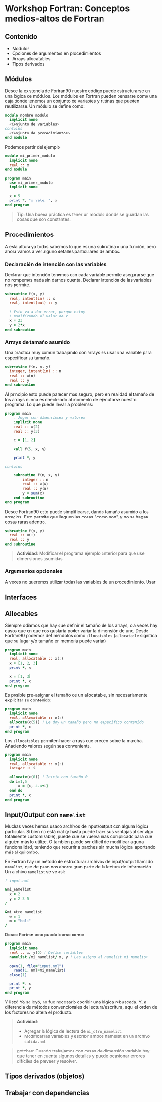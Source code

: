 # Workshop Fortran: Conceptos medios-altos de Fortran

## Contenido
- Modulos
- Opciones de argumentos en procedimientos
- Arrays allocatables
- Tipos derivados

## Módulos
Desde la existencia de Fortran90 nuestro código puede estructurarse en una
lógica de módulos. Los módulos en Fortran pueden pensarse como una caja donde
tenemos un conjunto de variables y rutinas que pueden reutilizarse.
Un módulo se define como:

```fortran
module nombre_modulo
  implicit none
  <Conjunto de variables>
contains
  <Conjunto de procedimientos>
end module
```

Podemos partir del ejemplo

```fortran
module mi_primer_modulo
  implicit none
  real :: x
end module

program main
  use mi_primer_modulo
  implicit none

  x = 5
  print *, "x vale: ", x
end program
```

> Tip: Una buena práctica es tener un módulo donde se guardan las cosas que son constantes.

## Procedimientos
A esta altura ya todos sabemos lo que es una subrutina o una función, pero ahora
vamos a ver alguno detalles particulares de ambos.

### Declaración de intención con las variables
Declarar que intención tenemos con cada variable permite asegurarse que no
rompemos nada sin darnos cuenta. Declarar intención de las variables nos
permite.

```fortran
subroutine f(x, y)
  real, intent(in) :: x
  real, intent(out) :: y

  ! Esto va a dar error, porque estoy
  ! modificando el valor de x
  x = 23
  y = 2*x
end subroutine
```

### Arrays de tamaño asumido
Una práctica muy común trabajando con arrays es usar una variable para 
especificar su tamaño.

```fortran
subroutine f(n, x, y)
  integer, intent(in) :: n
  real :: x(n)
  real :: y
end subroutine
```

Al principio esto puede parecer más seguro, pero en realidad el tamaño de los
arrays nunca es checkeado al momento de ejecutarse nuestro programa. Lo que puede
llevar a problemas:

```fortran
program main
    ! Jugar con dimensiones y valores
    implicit none
    real :: x(2)
    real :: y(3)

    x = [1, 2]

    call f(5, x, y)

    print *, y

contains

    subroutine f(n, x, y)
        integer :: n
        real :: x(n)
        real :: y(n)
        y = sum(x)
    end subroutine
end program
```

Desde Fortran90 esto puede simplificarse, dando tamaño asumido a los arreglos.
Esto permite que lleguen las cosas "como son", y no se hagan cosas raras
adentro.

```fortran
subroutine f(x, y)
  real :: x(:)
  real :: y
end subroutine
```

> **Actividad**: Modificar el programa ejemplo anterior para que use dimensiones
> asumidas

### Argumentos opcionales
A veces no queremos utilizar todas las variables de un procedimiento. Usar 

## Interfaces

## Allocables
Siempre odiamos que hay que definir el tamaño de los arrays, o a veces hay casos
que en que nos gustaría poder variar la dimensión de uno. Desde Fortran90 podemos
definiendolos como `allocatables` (`allocatable` significa que su lugar y/o tamaño
en memoria puede variar)

```fortran
program main
  implicit none
  real, allocatable :: x(:)
  x = [1, 2, 3]
  print *, x

  x = [1, 3]
  print *, x
end program
```

Es posible pre-asignar el tamaño de un allocatable, sin necesariamente
explicitar su contenido:

```fortran
program main
  implicit none
  real, allocatable :: x(:)
  allocate(x(5)) ! Le doy un tamaño pero no especifico contenido
  print *, x
end program
```

Los `allocatables` permiten hacer arrays que crecen sobre la marcha. Añadiendo
valores según sea conveniente.
```fortran
program main
  implicit none
  real, allocatable :: x(:)
  integer :: i

  allocate(x(0)) ! Inicio con tamaño 0
  do i=1,5
      x = [x, 2.4+i]
  end do
  print *, x
end program
```

## Input/Output con `namelist`
Muchas veces hemos usado archivos de input/output con alguna lógica particular.
Si bien no está mal (y hasta puede traer sus ventajas al ser algo totalmente
customizable), puede que se vuelva más complicado para que alguien más lo
utilize. O también puede ser dificil de modificar alguna funcionalidad,
teniendo que recurrir a parches sin mucha lógica, aportando más al quilombo.

En Fortran hay un método de estructurar archivos de input/output llamado
`namelist`, que de paso nos ahorra gran parte de la lectura de información.
Un archivo `namelist` se ve así:

```fortran
! input.nml

&mi_namelist
  x = 2
  y = 2 3 5
/

&mi_otro_namelist
  w = 1
  m = "holi"
/
```

Desde Fortran esto puede leerse como:

```fortran
program main
  implicit none
  real :: x, y(3) ! Defino variables
  namelist /mi_namelist/ x, y ! Las asigno al namelist mi_namelist

  open(1, file="input.nml")
    read(1, nml=mi_namelist)
  close(1)

  print *, x
  print *, y
end program
```

Y listo! Ya se leyó, no fue necesario escribir una lógica rebuscada. Y, a
diferencia de métodos convencionales de lectura/escritura, aquí el orden de los
factores no altera el producto.

> **Actividad**: 
>
> - Agregar la lógica de lectura de `mi_otro_namelist`.
> - Modificar las variables y escribir ambos namelist en un archivo `salida.nml`


> gotchas: Cuando trabajamos con cosas de dimensión variable hay que tener en
> cuenta algunos detalles y puede ocasionar errores difíciles de preveer y
> resolver.

## Tipos derivados (objetos)

## Trabajar con dependencias
